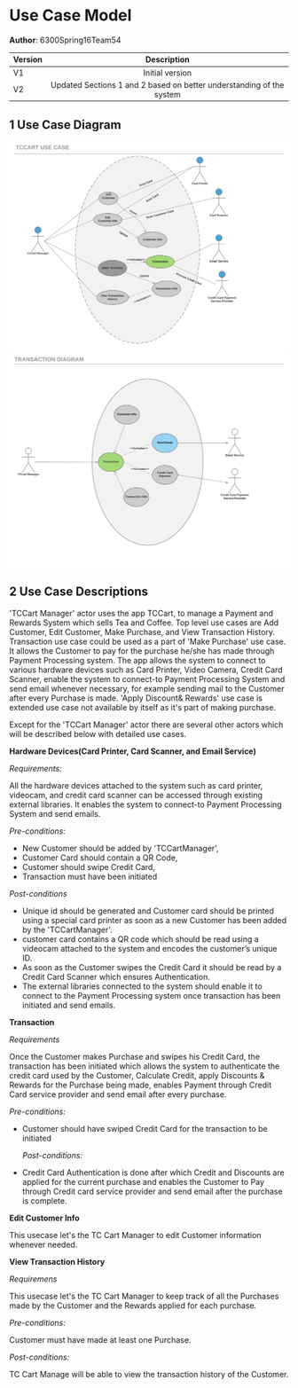 # Use Case Model

**Author**: 6300Spring16Team54 

| Version | Description     |
| --------|:---------------:|
| V1      | Initial version |
| V2      | Updated Sections 1 and 2 based on better understanding of the system |

## 1 Use Case Diagram
![](./TCCart_Use_Case_Diagram.png)
![](./TCCart_Use_Case_Transaction_Diagram.png)

## 2 Use Case Descriptions

 'TCCart Manager' actor uses the app TCCart, to manage a Payment and Rewards System which sells Tea and Coffee. Top level use cases are Add Customer, Edit Customer, Make Purchase, and View Transaction History. Transaction use case could be used as a part of 'Make Purchase' use case. It allows the Customer to pay for the purchase he/she has made through Payment Processing system. The app allows the system to connect to various hardware devices such as Card Printer, Video Camera, Credit Card Scanner, enable the system to connect-to Payment Processing System and send email whenever necessary, for example sending mail to the Customer after every Purchase is made. 'Apply Discount& Rewards' use case is extended use case not available by itself as it's part of making purchase.

Except for the 'TCCart Manager' actor there are several other actors which will be described below with detailed use cases. 

**Hardware Devices(Card Printer, Card Scanner, and Email Service)**

*Requirements:*

All the hardware devices attached to the system such as card printer, videocam, and credit card scanner can be accessed through existing external libraries. It enables the system to connect-to Payment Processing System and send emails.

  *Pre-conditions:*
 

 - New Customer should be added by 'TCCartManager',
 -  Customer Card should contain a QR Code, 
 - Customer should swipe Credit Card, 
 - Transaction must have been initiated

*Post-conditions*

- Unique id should be generated and Customer card should be printed using a special card printer as soon as a new Customer has been added by the 'TCCartManager'.
- customer card contains a QR code which should be read using a videocam attached to the system and encodes the customer’s unique ID.
- As soon as the Customer swipes the Credit Card it should be read by a Credit Card Scanner which ensures Authentication.
- The external libraries connected to the system should enable it to connect to the Payment Processing system once transaction has been initiated and send emails.

**Transaction**

*Requirements*

Once the Customer makes Purchase and swipes his Credit Card, the transaction has been initiated which allows the system to authenticate the credit card used by the Customer, Calculate Credit, apply Discounts & Rewards for the Purchase being made, enables Payment through Credit Card service provider and send email after every purchase.

  *Pre-conditions:*
- Customer should have swiped Credit Card for the transaction to be initiated

  *Post-conditions:*

- Credit Card Authentication is done after which Credit and Discounts are applied for the current purchase and enables the Customer to Pay through Credit card service provider and send email after the purchase is complete.

**Edit Customer Info**

This usecase let's the TC Cart Manager to edit Customer information whenever needed.


**View Transaction History**

*Requiremens*

This usecase let's the TC Cart Manager to keep track of all the Purchases made by the Customer and the Rewards applied for each purchase.

  *Pre-conditions:*

Customer must have made at least one Purchase.

  *Post-conditions:*

TC Cart Manage will be able to view the transaction history of the Customer.



